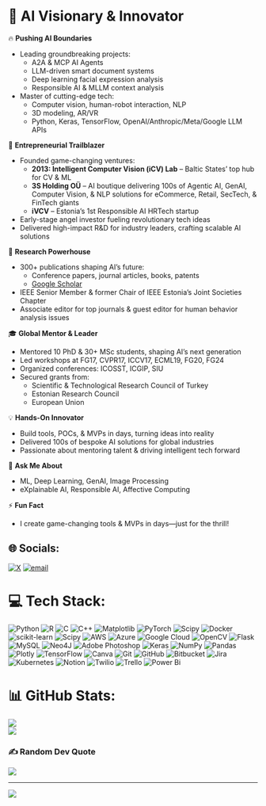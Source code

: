 # 🌟 AI Visionary & Innovator

🔥 **Pushing AI Boundaries**
- Leading groundbreaking projects:
  - A2A & MCP AI Agents
  - LLM-driven smart document systems
  - Deep learning facial expression analysis
  - Responsible AI & MLLM context analysis
- Master of cutting-edge tech:
  - Computer vision, human-robot interaction, NLP
  - 3D modeling, AR/VR
  - Python, Keras, TensorFlow, OpenAI/Anthropic/Meta/Google LLM APIs

🚀 **Entrepreneurial Trailblazer**
- Founded game-changing ventures:
  - **2013: Intelligent Computer Vision (iCV) Lab** – Baltic States’ top hub for CV & ML
  - **3S Holding OÜ** – AI boutique delivering 100s of Agentic AI, GenAI, Computer Vision, & NLP solutions for eCommerce, Retail, SecTech, & FinTech giants
  - **iVCV** – Estonia’s 1st Responsible AI HRTech startup
- Early-stage angel investor fueling revolutionary tech ideas
- Delivered high-impact R&D for industry leaders, crafting scalable AI solutions

📝 **Research Powerhouse**
- 300+ publications shaping AI’s future:
  - Conference papers, journal articles, books, patents
  - [Google Scholar](https://scholar.google.com/citations?user=6gN67JAAAAAJ&hl=en)
- IEEE Senior Member & former Chair of IEEE Estonia’s Joint Societies Chapter
- Associate editor for top journals & guest editor for human behavior analysis issues

🎓 **Global Mentor & Leader**
- Mentored 10 PhD & 30+ MSc students, shaping AI’s next generation
- Led workshops at FG17, CVPR17, ICCV17, ECML19, FG20, FG24
- Organized conferences: ICOSST, ICGIP, SIU
- Secured grants from:
  - Scientific & Technological Research Council of Turkey
  - Estonian Research Council
  - European Union

💡 **Hands-On Innovator**
- Build tools, POCs, & MVPs in days, turning ideas into reality
- Delivered 100s of bespoke AI solutions for global industries
- Passionate about mentoring talent & driving intelligent tech forward

💬 **Ask Me About**
- ML, Deep Learning, GenAI, Image Processing
- eXplainable AI, Responsible AI, Affective Computing

⚡ **Fun Fact**
- I create game-changing tools & MVPs in days—just for the thrill!

## 🌐 Socials:
[![X](https://img.shields.io/badge/X-black.svg?logo=X&logoColor=white)](https://x.com/https://www.x.com/aiismylife) [![email](https://img.shields.io/badge/Email-D14836?logo=gmail&logoColor=white)](mailto:shb@3sholding.com) 

# 💻 Tech Stack:
![Python](https://img.shields.io/badge/python-3670A0?style=for-the-badge&logo=python&logoColor=ffdd54) ![R](https://img.shields.io/badge/r-%23276DC3.svg?style=for-the-badge&logo=r&logoColor=white) ![C](https://img.shields.io/badge/c-%2300599C.svg?style=for-the-badge&logo=c&logoColor=white) ![C++](https://img.shields.io/badge/c++-%2300599C.svg?style=for-the-badge&logo=c%2B%2B&logoColor=white) ![Matplotlib](https://img.shields.io/badge/Matplotlib-%23ffffff.svg?style=for-the-badge&logo=Matplotlib&logoColor=black) ![PyTorch](https://img.shields.io/badge/PyTorch-%23EE4C2C.svg?style=for-the-badge&logo=PyTorch&logoColor=white) ![Scipy](https://img.shields.io/badge/SciPy-%230C55A5.svg?style=for-the-badge&logo=scipy&logoColor=%white) ![Docker](https://img.shields.io/badge/docker-%230db7ed.svg?style=for-the-badge&logo=docker&logoColor=white) ![scikit-learn](https://img.shields.io/badge/scikit--learn-%23F7931E.svg?style=for-the-badge&logo=scikit-learn&logoColor=white) ![Scipy](https://img.shields.io/badge/SciPy-%230C55A5.svg?style=for-the-badge&logo=scipy&logoColor=%white) ![AWS](https://img.shields.io/badge/AWS-%23FF9900.svg?style=for-the-badge&logo=amazon-aws&logoColor=white) ![Azure](https://img.shields.io/badge/azure-%230072C6.svg?style=for-the-badge&logo=microsoftazure&logoColor=white) ![Google Cloud](https://img.shields.io/badge/GoogleCloud-%234285F4.svg?style=for-the-badge&logo=google-cloud&logoColor=white) ![OpenCV](https://img.shields.io/badge/opencv-%23white.svg?style=for-the-badge&logo=opencv&logoColor=white) ![Flask](https://img.shields.io/badge/flask-%23000.svg?style=for-the-badge&logo=flask&logoColor=white) ![MySQL](https://img.shields.io/badge/mysql-4479A1.svg?style=for-the-badge&logo=mysql&logoColor=white) ![Neo4J](https://img.shields.io/badge/Neo4j-008CC1?style=for-the-badge&logo=neo4j&logoColor=white) ![Adobe Photoshop](https://img.shields.io/badge/adobe%20photoshop-%2331A8FF.svg?style=for-the-badge&logo=adobe%20photoshop&logoColor=white) ![Keras](https://img.shields.io/badge/Keras-%23D00000.svg?style=for-the-badge&logo=Keras&logoColor=white) ![NumPy](https://img.shields.io/badge/numpy-%23013243.svg?style=for-the-badge&logo=numpy&logoColor=white) ![Pandas](https://img.shields.io/badge/pandas-%23150458.svg?style=for-the-badge&logo=pandas&logoColor=white) ![Plotly](https://img.shields.io/badge/Plotly-%233F4F75.svg?style=for-the-badge&logo=plotly&logoColor=white) ![TensorFlow](https://img.shields.io/badge/TensorFlow-%23FF6F00.svg?style=for-the-badge&logo=TensorFlow&logoColor=white) ![Canva](https://img.shields.io/badge/Canva-%2300C4CC.svg?style=for-the-badge&logo=Canva&logoColor=white) ![Git](https://img.shields.io/badge/git-%23F05033.svg?style=for-the-badge&logo=git&logoColor=white) ![GitHub](https://img.shields.io/badge/github-%23121011.svg?style=for-the-badge&logo=github&logoColor=white) ![Bitbucket](https://img.shields.io/badge/bitbucket-%230047B3.svg?style=for-the-badge&logo=bitbucket&logoColor=white) ![Jira](https://img.shields.io/badge/jira-%230A0FFF.svg?style=for-the-badge&logo=jira&logoColor=white) ![Kubernetes](https://img.shields.io/badge/kubernetes-%23326ce5.svg?style=for-the-badge&logo=kubernetes&logoColor=white) ![Notion](https://img.shields.io/badge/Notion-%23000000.svg?style=for-the-badge&logo=notion&logoColor=white) ![Twilio](https://img.shields.io/badge/Twilio-F22F46?style=for-the-badge&logo=Twilio&logoColor=white) ![Trello](https://img.shields.io/badge/Trello-%23026AA7.svg?style=for-the-badge&logo=Trello&logoColor=white) ![Power Bi](https://img.shields.io/badge/power_bi-F2C811?style=for-the-badge&logo=powerbi&logoColor=black)
# 📊 GitHub Stats:
![](https://nirzak-streak-stats.vercel.app/?user=001shahab&theme=dark&hide_border=false)<br/>
![](https://github-readme-stats.vercel.app/api/top-langs/?username=001shahab&theme=dark&hide_border=false&include_all_commits=true&count_private=true&layout=compact)

### ✍️ Random Dev Quote
![](https://quotes-github-readme.vercel.app/api?type=horizontal&theme=dark)
 
---
[![](https://visitcount.itsvg.in/api?id=001shahab&icon=0&color=0)](https://visitcount.itsvg.in)

<!-- Proudly created with GPRM ( https://gprm.itsvg.in ) -->